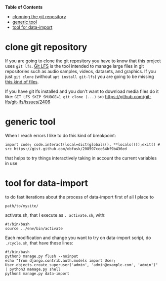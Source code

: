 <!-- START doctoc generated TOC please keep comment here to allow auto update -->
<!-- DON'T EDIT THIS SECTION, INSTEAD RE-RUN doctoc TO UPDATE -->
**Table of Contents**

- [clonning the git repository](#clonning-the-git-repository)
- [generic tool](#generic-tool)
- [tool for data-import](#tool-for-data-import)

<!-- END doctoc generated TOC please keep comment here to allow auto update -->

# clone git repository

If you are going to clone the git repository you have to know that this project uses `git lfs`. [Git LFS](https://git-lfs.github.com/) is the tool intended to manage large files in git repositories such as audio samples, videos, datasets, and graphics. If you just `git clone` (without `apt install git-lfs`) you are going to be missing [this kind of files](../gitattributes).

If you have git lfs installed and you don't want to download media files do it like: `GIT_LFS_SKIP_SMUDGE=1 git clone (...)` src https://github.com/git-lfs/git-lfs/issues/2406

# generic tool

When I reach errors I like to do this kind of breakpoint:

    import code; code.interact(local=dict(globals(), **locals()));exit() # src https://gist.github.com/obfusk/208597ccc64bf9b436ed

that helps to try things interactively taking in account the current variables in use

# tool for data-import

to do fast iterations about the process of data-import first of all I place to

```
path/to/mysite/
```

activate.sh, that I execute as `. activate.sh`, with:

```
#!/bin/bash
source ../env/bin/activate
```

Each modification and change you want to try on data-import script, do `./cycle.sh`, that have these lines:

```
#!/bin/bash
python3 manage.py flush --noinput
echo "from django.contrib.auth.models import User; User.objects.create_superuser('admin', 'admin@example.com', 'admin')" | python3 manage.py shell
python3 manage.py data-import
```
